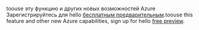 <span data-ttu-id="f7a82-101">toouse эту функцию и других новых возможностей Azure Зарегистрируйтесь для hello [бесплатным предварительным](https://account.windowsazure.com/PreviewFeatures).</span><span class="sxs-lookup"><span data-stu-id="f7a82-101">toouse this feature and other new Azure capabilities, sign up for hello [free preview](https://account.windowsazure.com/PreviewFeatures).</span></span>

